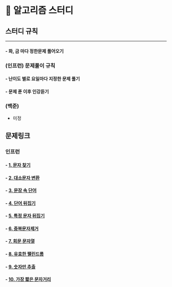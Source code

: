 # 📄 알고리즘 스터디

## 스터디 규칙
--- ----
#### - 화, 금 마다 정한문제 풀어오기

### (인프런) 문제풀이 규칙
#### - 난이도 별로 요일마다 지정한 문제 풀기
#### - 문제 푼 이후 인강듣기

### (백준)
* 미정


## 문제링크

### 인프런

#### - [1. 문자 찾기](https://cote.inflearn.com/contest/10/problem/01-01)
#### - [2. 대소문자 변환](https://cote.inflearn.com/contest/10/problem/01-02)
#### - [3. 문장 속 단어](https://cote.inflearn.com/contest/10/problem/01-03)
#### - [4. 단어 뒤집기](https://cote.inflearn.com/contest/10/problem/01-04)
#### - [5. 특정 문자 뒤집기](https://cote.inflearn.com/contest/10/problem/01-05)
#### - [6. 중복문자제거](https://cote.inflearn.com/contest/10/problem/01-06)
#### - [7. 회문 문자열](https://cote.inflearn.com/contest/10/problem/01-07)
#### - [8. 유효한 팰린드롬](https://cote.inflearn.com/contest/10/problem/01-08)
#### - [9. 숫자만 추출](https://cote.inflearn.com/contest/10/problem/01-09)
#### - [10. 가장 짧은 문자거리](https://cote.inflearn.com/contest/10/problem/01-10)